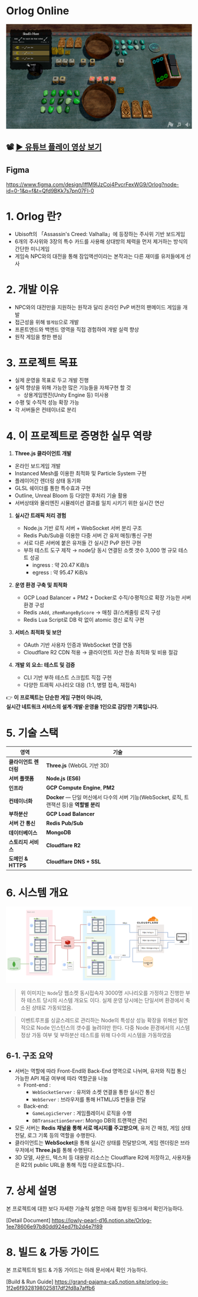 # Orlog Online
![alt text](Images/thumbnail.png)



## 📽 [▶ 유튜브 플레이 영상 보기](https://www.youtube.com/watch?v=zSa8XJc0aY4)


## Figma
https://www.figma.com/design/lffM9lJzCoj4PvcrFexWG9/Orlog?node-id=0-1&p=f&t=Qfd9BKk7s7pn07Fl-0


# 1. Orlog 란?
- Ubisoft의 「Assassin's Creed: Valhalla」에 등장하는 주사위 기반 보드게임
- 6개의 주사위와 3장의 특수 카드를 사용해 상대방의 체력을 먼저 제거하는 방식의 간단한 미니게임
- 게임속 NPC와의 대전을 통해 잠입액션이라는 본작과는 다른 재미를 유저들에게 선사

# 2. 개발 이유
- NPC와의 대전만을 지원하는 원작과 달리 온라인 PvP 버전의 팬메이드 게임을 개발
- 접근성을 위해 `웹게임`으로 개발
- 프론트엔드와 백엔드 영역을 직접 경험하여 개발 실력 향상
- 원작 게임을 향한 팬심



# 3. 프로젝트 목표
- 실제 운영을 목표로 두고 개발 진행
- 실력 향상을 위해 가능한 많은 기능들을 자체구현 할 것
  - 상용게임엔진(Unity Engine 등) 미사용
- 수평 및 수직적 성능 확장 가능
- 각 서버들은 컨테이너로 분리


# 4. 이 프로젝트로 증명한 실무 역량
1. **Three.js 클라이언트 개발**
  - 온라인 보드게임 개발
  - Instanced Mesh를 이용한 최적화 및 Particle System 구현
  - 플레이어간 렌더링 상태 동기화
  - GLSL 쉐이더를 통한 특수효과 구현
  - Outline, Unreal Bloom 등 다양한 후처리 기술 활용
  - 서버상태와 물리엔진 시뮬레이션 결과를 일치 시키기 위한 실시간 연산

1. **실시간 트래픽 처리 경험**
   - Node.js 기반 로직 서버 + WebSocket 서버 분리 구조
   - Redis Pub/Sub을 이용한 다중 서버 간 유저 매칭/통신 구현
   - 서로 다른 서버에 붙은 유저들 간 실시간 PvP 완전 구현
   - 부하 테스트 도구 제작 → node당 동시 연결된 소켓 갯수 3,000 명 규모 테스트 성공
     - ingress : 약 20.47 KiB/s
     - egress : 약 95.47 KiB/s

2. **운영 환경 구축 및 최적화**
   - GCP Load Balancer + PM2 + Docker로 수직/수평적으로 확장 가능한 서버 환경 구성
   - Redis `zAdd`, `zRemRangeByScore` → 매칭 큐/스케줄링 로직 구성
   - Redis Lua Script로 DB 락 없이 atomic 갱신 로직 구현

3. **서비스 최적화 및 보안**
   - OAuth 기반 사용자 인증과 WebSocket 연결 연동
   - Cloudflare R2 CDN 적용 → 클라이언트 자산 전송 최적화 및 비용 절감

4. **개발 외 요소: 테스트 및 검증**
   - CLI 기반 부하 테스트 스크립트 직접 구현
   - 다양한 트래픽 시나리오 대응 (1:1, 병렬 접속, 재접속)

👉 **이 프로젝트는 단순한 게임 구현이 아니라,  
실시간 네트워크 서비스의 설계·개발·운영을 1인으로 감당한 기록입니다.**


# 5. 기술 스택

| **영역** | **기술** |
| --- | --- |
| **클라이언트 렌더링** | **Three.js** (WebGL 기반 3D) |****
| **서버 플랫폼** | **Node.js (ES6)** |
| **인프라** | **GCP Compute Engine**, **PM2** |
| **컨테이너화** | **Docker** — 단일 머신에서 다수의 서버 기능(WebSocket, 로직, 트랜잭션 등)을 **역할별 분리** |
| **부하분산** | **GCP Load Balancer** |
| **서버 간 통신** | **Redis Pub/Sub** |
| **데이터베이스** | **MongoDB** |
| **스토리지 서비스** | **Cloudflare R2** |
| **도메인 & HTTPS** | **Cloudflare DNS + SSL** |


# 6. 시스템 개요
![alt text](Images/architect.png)
> 위 이미지는 `Node`당 웹소켓 동시접속자 3000명 시나리오를 가정하고 진행한 부하 테스트 당시의 시스템 개요도 이다. 실제 운영 당시에는 단일서버 환경에서 축소된 상태로 가동되었음.

> 이벤트루프를 싱글스레드로 관리하는 Node의 특성상 성능 확장을 위해선 필연적으로 Node 인스턴스의 갯수를 늘려야만 한다. 다중 Node 환경에서의 시스템 정상 가동 여부 및 부하분산 테스트를 위해 다수의 시스템을 가동하였음



## 6-1. 구조 요약
- 서버는 역할에 따라 Front-End와 Back-End 영역으로 나뉘며, 유저와 직접 통신 가능한 API 제공 여부에 따라 역할군을 나눔
    - Front-end :
        - `WebSocketServer`  : 유저와 소켓 연결을 통한 실시간 통신
        - `WebServer` : 브라우저를 통해 HTML/JS 번들을 전달
    - Back-end:
        - `GameLogicServer` : 게임플레이시 로직을 수행
        - `DBTransactionServer`: Mongo DB의 트랜잭션 관리
- 모든 서버는 **Redis 채널을 통해 서로 메시지를 주고받으며**, 유저 간 매칭, 게임 상태 전달, 로그 기록 등의 역할을 수행한다.
- 클라이언트는 **WebSocket**을 통해 실시간 상태를 전달받으며, 게임 렌더링은 브라우저에서 **Three.js**를 통해 수행된다.
- 3D 모델, 사운드, 텍스처 등 대용량 리소스는 Cloudflare R2에 저장하고,
사용자들은 R2의 public URL을 통해 직접 다운로드합니다..





# 7. 상세 설명
본 프로젝트에 대한 보다 자세한 기술적 설명은 아래 첨부된 링크에서 확인가능하다.

[Detail Document]
https://lowly-pearl-d16.notion.site/Orlog-1ee78606e97b80dd924ed7fb2d4e7f89


# 8. 빌드 & 가동 가이드
본 프로젝트의 빌드 & 가동 가이드는 아래 문서에서 확인 가능하다.

[Build & Run Guide]
https://grand-pajama-ca5.notion.site/orlog-io-1f2e6f9328198025817df2fd8a7affb6

